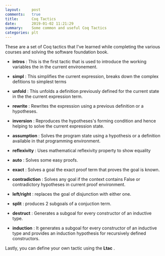 ```yaml
---
layout:     post
comments:   true
title:      Coq Tactics
date:       2019-01-02 11:21:29
summary:    Some common and useful Coq Tactics
categories: plt
---
```


These are a set of Coq tactics that I've learned while completing the various courses and solving the software foundation book.

- **intros** : This is the first tactic that is used to introduce the working variables the in the current environement. 

- **simpl** : This simplifies the current expression, breaks down the complex defitions to simplest terms

- **unfold** : This unfolds a definition previously defined for the current state in the the current expression term.

- **rewrite** : Rewrites the expression using a previous definition or a hypotheses.

- **inversion** : Reproduces the hypotheses's forming condition and hence helping to solve the current expression state.

- **assumption** : Solves the program state using a hypothesis or a definition available in that programming environment.

- **reflexivity** : Uses mathematical reflexivity property to show equality

- **auto** : Solves some easy proofs.

- **exact** : Solves a goal the exact proof term that proves the goal is known. 

- **contradiction** : Solves any goal if the context contains False or contradictory hypotheses in current proof environment.

- **left/right** : replaces the goal of disjunction with either one. 

- **split** : produces 2 subgoals of a conjuction term.

- **destruct** : Generates a subgoal for every constructor of an inductive type.

- **induction** : It generates a subgoal for every constructor of an inductive type and provides an induction hypothesis for recursively defined constructors.

Lastly, you can define your own tactic using the **Ltac** .